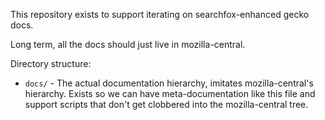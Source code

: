 This repository exists to support iterating on searchfox-enhanced gecko docs.

Long term, all the docs should just live in mozilla-central.

Directory structure:
- `docs/` - The actual documentation hierarchy, imitates mozilla-central's
  hierarchy.  Exists so we can have meta-documentation like this file and
  support scripts that don't get clobbered into the mozilla-central tree.
